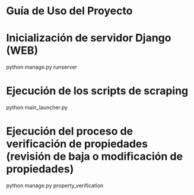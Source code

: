 # Guía de Uso del Proyecto

# Inicialización de servidor Django (WEB)
python manage.py runserver

# Ejecución de los scripts de scraping
python main_launcher.py

# Ejecución del proceso de verificación de propiedades (revisión de baja o modificación de propiedades)
python manage.py property_verification
